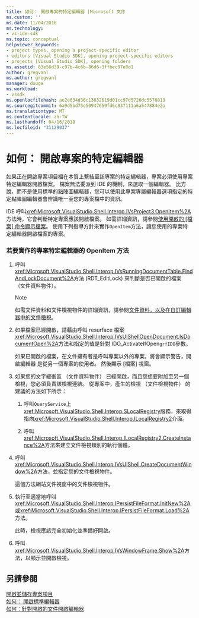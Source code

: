 ```yaml
---
title: 如何： 開啟專案的特定編輯器 |Microsoft 文件
ms.custom: ''
ms.date: 11/04/2016
ms.technology:
- vs-ide-sdk
ms.topic: conceptual
helpviewer_keywords:
- project types, opening a project-specific editor
- editors [Visual Studio SDK], opening project-specific editors
- projects [Visual Studio SDK], opening folders
ms.assetid: 83e56d39-c97b-4c6b-86d6-3ffbec97e8d1
author: gregvanl
ms.author: gregvanl
manager: douge
ms.workload:
- vssdk
ms.openlocfilehash: ae2e634d36c13632619d01cc97d5726dc5576819
ms.sourcegitcommit: 6a9d5bd75e50947659fd6c837111a6a547884e2a
ms.translationtype: MT
ms.contentlocale: zh-TW
ms.lasthandoff: 04/16/2018
ms.locfileid: "31129037"
---
```

# <a name="how-to-open-project-specific-editors"></a>如何： 開啟專案的特定編輯器
如果正在開啟專案項目檔在本質上繫結至該專案的特定編輯器，專案必須使用專案特定編輯器開啟檔案。 檔案無法委派到 IDE 的機制，來選取一個編輯器。 比方說，而不是使用標準的點陣圖編輯器，您可以使用此專案專屬編輯器選項指定的特定點陣圖編輯器會辨識唯一至您的專案檔中的資訊。  
  
 IDE 呼叫<xref:Microsoft.VisualStudio.Shell.Interop.IVsProject3.OpenItem%2A>方法時，它會判斷特定專案應該開啟檔案。 如需詳細資訊，請參閱[使用開啟的 [檔案] 命令顯示檔案](../extensibility/internals/displaying-files-by-using-the-open-file-command.md)。 使用下列指導方針來實作`OpenItem`方法，讓您使用的專案特定編輯器開啟檔案的專案。  
  
### <a name="to-implement-the-openitem-method-with-a-project-specific-editor"></a>若要實作的專案特定編輯器的 OpenItem 方法  
  
1.  呼叫<xref:Microsoft.VisualStudio.Shell.Interop.IVsRunningDocumentTable.FindAndLockDocument%2A>方法 (RDT_EditLock) 來判斷是否已開啟的檔案 （文件資料物件）。  
  
    > [!NOTE]
    >  如需文件資料和文件檢視物件的詳細資訊，請參閱[文件資料，以及在自訂編輯器中的文件檢視](../extensibility/document-data-and-document-view-in-custom-editors.md)。  
  
2.  如果檔案已經開啟，請藉由呼叫 resurface 檔案<xref:Microsoft.VisualStudio.Shell.Interop.IVsUIShellOpenDocument.IsDocumentOpen%2A>方法和指定的值是針對 IDO_ActivateIfOpen`grfIDO`參數。  
  
     如果已開啟的檔案，在文件擁有者是呼叫專案以外的專案，將會顯示警告，開啟編輯器 是從另一個專案的使用者。 然後顯示 [檔案] 視窗。  
  
3.  如果您的文字緩衝區 （文件資料物件） 已經開啟，而且您想要附加至另一個檢視，您必須負責該檢視連結。 從專案中，產生的檢視 （文件檢視物件） 的建議的方法如下所示：  
  
    1.  呼叫`QueryService`上<xref:Microsoft.VisualStudio.Shell.Interop.SLocalRegistry>服務，來取得指向<xref:Microsoft.VisualStudio.Shell.Interop.ILocalRegistry2>介面。  
  
    2.  呼叫<xref:Microsoft.VisualStudio.Shell.Interop.ILocalRegistry2.CreateInstance%2A>方法來建立文件檢視類別的執行個體。  
  
4.  呼叫<xref:Microsoft.VisualStudio.Shell.Interop.IVsUIShell.CreateDocumentWindow%2A>方法，並指定您的文件檢視物件。  
  
     這個方法網站文件視窗中的文件檢視物件。  
  
5.  執行至適當地呼叫<xref:Microsoft.VisualStudio.Shell.Interop.IPersistFileFormat.InitNew%2A>或<xref:Microsoft.VisualStudio.Shell.Interop.IPersistFileFormat.Load%2A>方法。  
  
     此時，檢視應該完全初始化並準備好開啟。  
  
6.  呼叫<xref:Microsoft.VisualStudio.Shell.Interop.IVsWindowFrame.Show%2A>方法，以顯示並開啟檢視。  
  
## <a name="see-also"></a>另請參閱  
 [開啟並儲存專案項目](../extensibility/internals/opening-and-saving-project-items.md)   
 [如何： 開啟標準編輯器](../extensibility/how-to-open-standard-editors.md)   
 [如何︰針對開啟的文件開啟編輯器](../extensibility/how-to-open-editors-for-open-documents.md)
